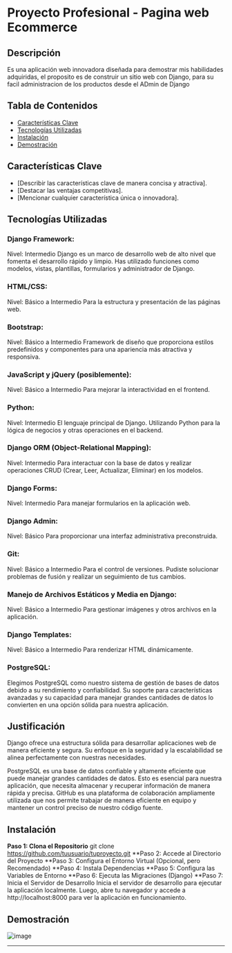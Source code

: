 # Proyecto Profesional - Pagina web Ecommerce

## Descripción

 Es una aplicación web innovadora diseñada para demostrar mis habilidades adquiridas, el proposito es de construir un sitio web con Django, para 
 su facil administracion de los productos desde el ADmin de Django
## Tabla de Contenidos

- [Características Clave](#características-clave)
- [Tecnologías Utilizadas](#tecnologías-utilizadas)
- [Instalación](#instalación)
- [Demostración](#demostración)

## Características Clave

- [Describir las características clave de manera concisa y atractiva].
- [Destacar las ventajas competitivas].
- [Mencionar cualquier característica única o innovadora].

## Tecnologías Utilizadas
### Django Framework:
Nivel: Intermedio
Django es un marco de desarrollo web de alto nivel que fomenta el desarrollo rápido y limpio. Has utilizado funciones como modelos, vistas, plantillas, formularios y administrador de Django.

### HTML/CSS:
Nivel: Básico a Intermedio
Para la estructura y presentación de las páginas web.

### Bootstrap:
Nivel: Básico a Intermedio
Framework de diseño que proporciona estilos predefinidos y componentes para una apariencia más atractiva y responsiva.

### JavaScript y jQuery (posiblemente):
Nivel: Básico a Intermedio
Para mejorar la interactividad en el frontend.

### Python:
Nivel: Intermedio
El lenguaje principal de Django. Utilizando Python para la lógica de negocios y otras operaciones en el backend.

### Django ORM (Object-Relational Mapping):
Nivel: Intermedio
Para interactuar con la base de datos y realizar operaciones CRUD (Crear, Leer, Actualizar, Eliminar) en los modelos.

### Django Forms:
Nivel: Intermedio
Para manejar formularios en la aplicación web.

### Django Admin:
Nivel: Básico
Para proporcionar una interfaz administrativa preconstruida.

### Git:
Nivel: Básico a Intermedio
Para el control de versiones. Pudiste solucionar problemas de fusión y realizar un seguimiento de tus cambios.

### Manejo de Archivos Estáticos y Media en Django:
Nivel: Básico a Intermedio
Para gestionar imágenes y otros archivos en la aplicación.

### Django Templates:
Nivel: Básico a Intermedio
Para renderizar HTML dinámicamente.

### PostgreSQL: 
Elegimos PostgreSQL como nuestro sistema de gestión de bases de datos debido a su rendimiento y confiabilidad. Su soporte para características avanzadas y su capacidad para manejar grandes cantidades de datos lo convierten en una opción sólida para nuestra aplicación.

## Justificación
Django ofrece una estructura sólida para desarrollar aplicaciones web de manera eficiente y segura. 
Su enfoque en la seguridad y la escalabilidad se alinea perfectamente con nuestras necesidades.

PostgreSQL es una base de datos confiable y altamente eficiente que puede manejar grandes cantidades de datos. 
Esto es esencial para nuestra aplicación, que necesita almacenar y recuperar información de manera rápida y precisa.
GitHub es una plataforma de colaboración ampliamente utilizada que nos permite trabajar de manera eficiente en equipo y mantener un control preciso de nuestro código fuente.

## Instalación
**Paso 1: Clona el Repositorio**
git clone https://github.com/tuusuario/tuproyecto.git
**Paso 2: Accede al Directorio del Proyecto
**Paso 3: Configura el Entorno Virtual (Opcional, pero Recomendado)
**Paso 4: Instala Dependencias
**Paso 5: Configura las Variables de Entorno
**Paso 6: Ejecuta las Migraciones (Django)
**Paso 7: Inicia el Servidor de Desarrollo
Inicia el servidor de desarrollo para ejecutar la aplicación localmente.
Luego, abre tu navegador y accede a http://localhost:8000 para ver la aplicación en funcionamiento.

## Demostración
![image](https://github.com/prodark88/Django_Ecommerce/assets/90015558/2fa0f1bb-56c6-4649-bb44-3b3b7970e51c)






---

